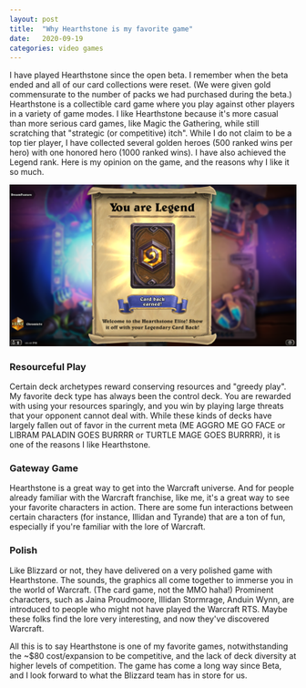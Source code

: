 ```yaml
---
layout: post
title:  "Why Hearthstone is my favorite game"
date:   2020-09-19
categories: video games
---
```


I have played Hearthstone since the open beta. I remember when the beta ended and all of our card collections were reset. (We were given gold commensurate to the number of packs we had purchased during the beta.) Hearthstone is a collectible card game where you play against other players in a variety of game modes. I like Hearthstone because it's more casual than more serious card games, like Magic the Gathering, while still scratching that "strategic (or competitive) itch". While I do not claim to be a top tier player, I have collected several golden heroes (500 ranked wins per hero) with one honored hero (1000 ranked wins). I have also achieved the Legend rank. Here is my opinion on the game, and the reasons why I like it so much.

![I achieved Legend for the first time this year](/assets/Legend.png "Legend in August 2020")

### Resourceful Play ###
Certain deck archetypes reward conserving resources and "greedy play". My favorite deck type has always been the control deck. You are rewarded with using your resources sparingly, and you win by playing large threats that your opponent cannot deal with. While these kinds of decks have largely fallen out of favor in the current meta (ME AGGRO ME GO FACE or LIBRAM PALADIN GOES BURRRR or TURTLE MAGE GOES BURRRR), it is one of the reasons I like Hearthstone.

### Gateway Game ###
Hearthstone is a great way to get into the Warcraft universe. And for people already familiar with the Warcraft franchise, like me, it's a great way to see your favorite characters in action. There are some fun interactions between certain characters (for instance, Illidan and Tyrande) that are a ton of fun, especially if you're familiar with the lore of Warcraft.

### Polish ###
Like Blizzard or not, they have delivered on a very polished game with Hearthstone. The sounds, the graphics all come together to immerse you in the world of Warcraft. (The card game, not the MMO haha!) Prominent characters, such as Jaina Proudmoore, Illidan Stormrage, Anduin Wynn, are introduced to people who might not have played the Warcraft RTS. Maybe these folks find the lore very interesting, and now they've discovered Warcraft. 

All this is to say Hearthstone is one of my favorite games, notwithstanding the ~$80 cost/expansion to be competitive, and the lack of deck diversity at higher levels of competition. The game has come a long way since Beta, and I look forward to what the Blizzard team has in store for us.